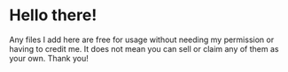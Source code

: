 # Hello there!
Any files I add here are free for usage without needing my permission or having to credit me. It does not mean you can sell or claim any of them as your own. Thank you!
